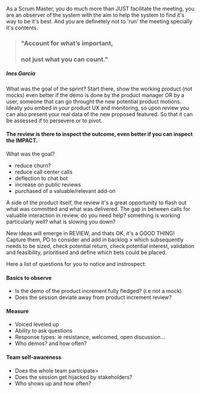 
As a Scrum Master, you do much more than JUST facilitate the meeting, you are an observer of the system with the aim to help the system to find it's way to be it's best. 
And you are definetely not to 'run' the meeting specially it's contents.

> ### "Account for what’s important,
> ### not just what you can count."
##### Ines Garcia


What was the goal of the sprint? Start there, show the working product (not mocks) even better if the demo is done by the product manager OR by a user, someone that can go throught the new potential product motions.
Ideally you embed in your product UX and monitoring, so upon review you can also present your real data of the new proposed featured. So that it can be assessed if to persevere or to pivot.

#### The review is there to inspect the outcome, even better if you can inspect the IMPACT.
What was the goal?
* reduce churn?
* reduce call center calls
* deflection to chat bot
* increase on public reviews
* purchased of a valuable/relevant add-on 

A side of the product itself, the review it's a great opportunity to flash out what was committed and what was delivered.
The gap in between calls for valuable interaction in review, do you need help? something is working particularly well? what is slowing you down?

New ideas will emerge in REVIEW, and thats OK, it's a GOOD THING!
Capture them, PO to consider and add in backlog > which subsequently needs to be sized, check potential return, check potential interest, validation and feasibility, prioritised and define which bets could be placed.

Here a list of questions for you to notice and instrospect:
#### Basics to observe
* Is the demo of the product increment fully fledged? (i.e not a mock)
* Does the session deviate away from product increment review?

#### Measure
* Voiced leveled up
* Ability to ask questions
* Response types: ie resistance, welcomed, open discussion...
* Who demos? and how often?

#### Team self-awareness
* Does the whole team participate>
* Does the session get hijacked by stakeholders?
* Who shows up and how often?

